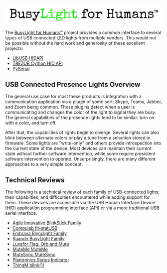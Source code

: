 ![BusyLight Project Logo][1]

The [BusyLight for Humans™][0] project provides a common interface to
several types of USB connected LED lights from multiple vendors. This
would not be possible without the hard work and generosity of
these excellent projects:

- [LibUSB HIDAPI][H]
- [TREZOR Cython HID API][T]
- [PySerial][S]

## USB Connected Presence Lights Overview

The general use case for most these products is integration with a
communication application via a plugin of some sort: Skype, Teams,
Jabber, and Zoom being common. Those plugins detect when a user is
communicating and changes the color of the light to signal they
are busy. The general capabilities of the presence lights tend to be
similar: turn on with a color, and turn off.

After that, the capabilities of lights begin to diverge. Several
lights can also blink between alternate colors or play a tune from a
selection stored in firmware. Some lights are "write-only" and others
provide introspection into the current state of the device. Most
devices can maintain their current state without further software
intervention, while some require presistent software intervention to
operate. Unsurprisingly, there are many different approaches to a very
simple concept.

## Technical Reviews

The following is a technical review of each family of USB-connected
lights; their capabilties, and difficulties encountered while adding
support for them. These devices are accessible via the USB
Human Interface Device (HID) application programming interface
(API) or via a more traditional USB serial interface. 

- [Agile Innovative BlinkStick Family][6]
- [Compulab fit-statUSB][9]
- [Embrava Blynclight Family][2]
- [Kuando BusyLight Family][3]
- [Luxafor Flag, Orb and Mute][4]
- [MuteMe MuteMe][7]
- [MuteSync MuteSync][8]
- [Plantronics Status Indicator][2]
- [ThingM blink(1)][5]


[0]: https://github.com/JnyJny/busylight
[1]: assets/Unstacked-Logo-Light.png

[H]: https://github.com/libusb/hidapi
[T]: https://github.com/trezor/cython-hidapi
[S]: https://github.com/pyserial/pyserial

[2]: devices/embrava.md
[3]: devices/kuando.md
[4]: devices/luxafor.md
[5]: devices/thingm.md
[6]: devices/agile_innovative.md
[7]: devices/muteme.md
[8]: devices/mutesync.md
[9]: devices/compulab.md
